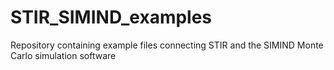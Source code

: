 # STIR_SIMIND_examples
Repository containing example files connecting STIR and the SIMIND Monte Carlo simulation software
